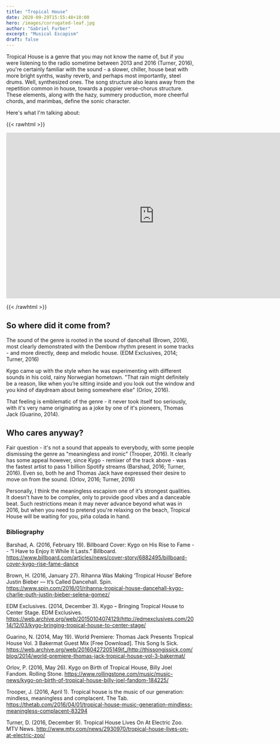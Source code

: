 ```yaml
---
title: "Tropical House"
date: 2020-09-29T15:55:48+10:00
hero: /images/corrugated-leaf.jpg 
author: "Gabriel Furber"
excerpt: "Musical Escapism"
draft: false
---
```


Tropical House is a genre that you may not know the name of, but if you were listening to the radio sometime between 2013 and 2016 (Turner, 2016), you're certainly familiar with the sound - a slower, chiller, house beat with more bright synths, washy reverb, and perhaps most importantly, steel drums. Well, synthesized ones. The song structure also leans away from the repetition common in house, towards a poppier verse-chorus structure.
These elements, along with the hazy, summery production, more cheerful chords, and marimbas, define the sonic character. 

Here's what I'm talking about:

{{< rawhtml >}}
<iframe 
	frameborder="0" 
	scrolling="no" 
	marginheight="0" 
	marginwidth="0"
	width="788.54" 
	height="443" 
	type="text/html" 
	src="https://www.youtube.com/embed/VvdhCmeFQfU?autoplay=0&fs=0&iv_load_policy=3&showinfo=0&rel=0&cc_load_policy=0&start=0&end=0&origin=https://youtubeembedcode.com">
</iframe>

{{< /rawhtml >}}



## So where did it come from?
The sound of the genre is rooted in the sound of dancehall (Brown, 2016), most clearly demonstrated with the Dembow rhythm present in some tracks - and more directly, deep and melodic house. (EDM Exclusives, 2014; Turner, 2016)

Kygo came up with the style when he was experimenting with different sounds in his cold, rainy Norwegian hometown. "That rain might definitely be a reason, like when you’re sitting inside and you look out the window and you kind of daydream about being somewhere else" (Orlov, 2016).

That feeling is emblematic of the genre - it never took itself too seriously, with it's very name originating as a joke by one of it's pioneers, Thomas Jack (Guarino, 2014).



## Who cares anyway?

Fair question - it's not a sound that appeals to everybody, with some people dismissing the genre as "meaningless and ironic" (Trooper, 2016). It clearly has some appeal however, since Kygo - remixer of the track above - was the fastest artist to pass 1 billion Spotify streams (Barshad, 2016; Turner, 2016). Even so, both he and Thomas Jack have expressed their desire to move on from the sound. (Orlov, 2016; Turner, 2016)

Personally, I think the meaningless escapism one of it's strongest qualities. It doesn't have to be complex, only to provide good vibes and a danceable beat. Such restrictions mean it may never advance beyond what was in 2016, but when you need to pretend you're relaxing on the beach, Tropical House will be waiting for you, piña colada in hand.



### Bibliography

Barshad, A. (2016, February 19). Billboard Cover: Kygo on His Rise to Fame -- “I Have to Enjoy It While It Lasts.” Billboard. https://www.billboard.com/articles/news/cover-story/6882495/billboard-cover-kygo-rise-fame-dance

Brown, H. (2016, January 27). Rihanna Was Making ‘Tropical House’ Before Justin Bieber — It’s Called Dancehall. Spin. https://www.spin.com/2016/01/rihanna-tropical-house-dancehall-kygo-charlie-puth-justin-bieber-selena-gomez/

EDM Exclusives. (2014, December 3). Kygo – Bringing Tropical House to Center Stage. EDM Exclusives. https://web.archive.org/web/20150104074129/http://edmexclusives.com/2014/12/03/kygo-bringing-tropical-house-to-center-stage/

Guarino, N. (2014, May 19). World Premiere: Thomas Jack Presents Tropical House Vol. 3 Bakermat Guest Mix [Free Download]. This Song Is Sick. https://web.archive.org/web/20160427205149if_/http://thissongissick.com/blog/2014/world-premiere-thomas-jack-tropical-house-vol-3-bakermat/

Orlov, P. (2016, May 26). Kygo on Birth of Tropical House, Billy Joel Fandom. Rolling Stone. https://www.rollingstone.com/music/music-news/kygo-on-birth-of-tropical-house-billy-joel-fandom-184225/

Trooper, J. (2016, April 1). Tropical house is the music of our generation: mindless, meaningless and complacent. The Tab. https://thetab.com/2016/04/01/tropical-house-music-generation-mindless-meaningless-complacent-83294

Turner, D. (2016, December 9). Tropical House Lives On At Electric Zoo. MTV News. http://www.mtv.com/news/2930970/tropical-house-lives-on-at-electric-zoo/